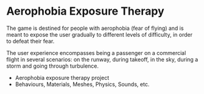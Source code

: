 # Aerophobia Exposure Therapy

The game is destined for people with aerophobia (fear of flying) and is meant to expose the user gradually to different levels of difficulty, in order to defeat their fear.

The user experience encompasses being a passenger on a commercial flight in several scenarios: on the runway, during takeoff, in the sky, during a storm and going through turbulence.

  - Aerophobia exposure therapy project
  - Behaviours, Materials, Meshes, Physics, Sounds, etc.
